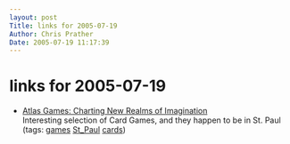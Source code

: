 ```yaml
---
layout: post
Title: links for 2005-07-19  
Author: Chris Prather
Date: 2005-07-19 11:17:39
---
```


# links for 2005-07-19
<ul class="delicious">
	<li>
		<div class="delicious-link"><a href="http://www.atlas-games.com/customer.php">Atlas Games: Charting New Realms of Imagination</a></div>
		<div class="delicious-extended">Interesting selection of Card Games, and they happen to be in St. Paul</div>
		<div class="delicious-tags">(tags: <a href="http://del.icio.us/perigrin/games">games</a> <a href="http://del.icio.us/perigrin/St_Paul">St_Paul</a> <a href="http://del.icio.us/perigrin/cards">cards</a>)</div>
	</li>
</ul>


